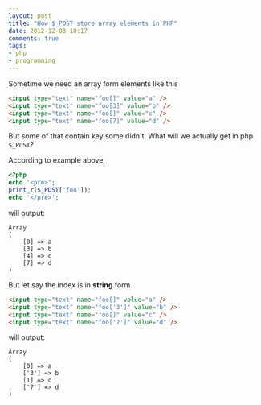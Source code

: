 ```yaml
---
layout: post
title: "How $_POST store array elements in PHP"
date: 2012-12-08 10:17
comments: true
tags: 
- php
- programming
---
```


Sometime we need an array form elements like this

```html
<input type="text" name="foo[]" value="a" />
<input type="text" name="foo[3]" value="b" />
<input type="text" name="foo[]" value="c" />
<input type="text" name="foo[7]" value="d" />
```

But some of that contain key some didn't. What will we actually get in php `$_POST`?

According to example above,

```php
<?php
echo '<pre>';
print_r($_POST['foo']);
echo '</pre>';
```

will output:

```
Array
(
    [0] => a
    [3] => b
    [4] => c
    [7] => d
)
```

But let say the index is in **string** form

```html
<input type="text" name="foo[]" value="a" />
<input type="text" name="foo['3']" value="b" />
<input type="text" name="foo[]" value="c" />
<input type="text" name="foo['7']" value="d" />
```

will output:

```
Array
(
    [0] => a
    ['3'] => b
    [1] => c
    ['7'] => d
)
```
